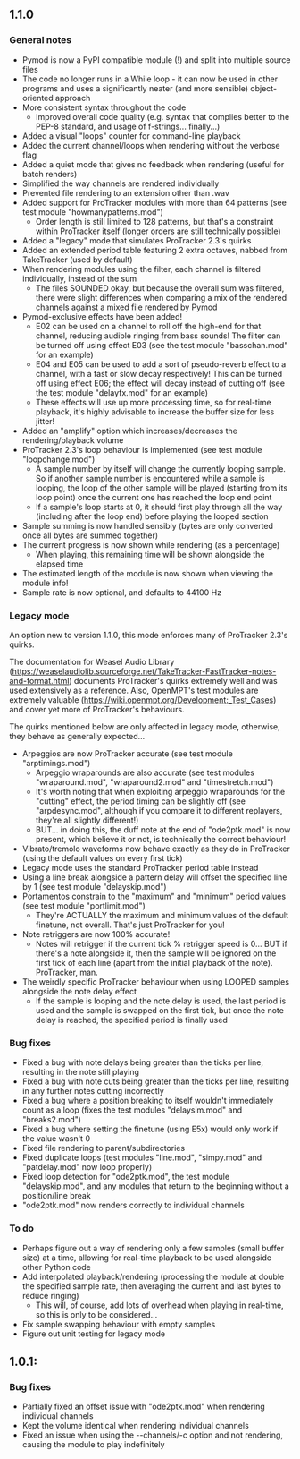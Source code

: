 ## 1.1.0
### General notes
* Pymod is now a PyPI compatible module (!) and split into multiple source files
* The code no longer runs in a While loop - it can now be used in other programs and uses a significantly neater (and more sensible) object-oriented approach
* More consistent syntax throughout the code
    * Improved overall code quality (e.g. syntax that complies better to the PEP-8 standard, and usage of f-strings... finally...)
* Added a visual "loops" counter for command-line playback
* Added the current channel/loops when rendering without the verbose flag
* Added a quiet mode that gives no feedback when rendering (useful for batch renders)
* Simplified the way channels are rendered individually
* Prevented file rendering to an extension other than .wav
* Added support for ProTracker modules with more than 64 patterns (see test module "howmanypatterns.mod")
    * Order length is still limited to 128 patterns, but that's a constraint within ProTracker itself (longer orders are still technically possible)
* Added a "legacy" mode that simulates ProTracker 2.3's quirks
* Added an extended period table featuring 2 extra octaves, nabbed from TakeTracker (used by default)
* When rendering modules using the filter, each channel is filtered individually, instead of the sum
    * The files SOUNDED okay, but because the overall sum was filtered, there were slight differences when comparing a mix of the rendered channels against a mixed file rendered by Pymod
* Pymod-exclusive effects have been added!
    * E02 can be used on a channel to roll off the high-end for that channel, reducing audible ringing from bass sounds! The filter can be turned off using effect E03 (see the test module "basschan.mod" for an example)
    * E04 and E05 can be used to add a sort of pseudo-reverb effect to a channel, with a fast or slow decay respectively! This can be turned off using effect E06; the effect will decay instead of cutting off (see the test module "delayfx.mod" for an example)
    * These effects will use up more processing time, so for real-time playback, it's highly advisable to increase the buffer size for less jitter!
* Added an "amplify" option which increases/decreases the rendering/playback volume
* ProTracker 2.3's loop behaviour is implemented (see test module "loopchange.mod")
	* A sample number by itself will change the currently looping sample. So if another sample number is encountered while a sample is looping, the loop of the other sample will be played (starting from its loop point) once the current one has reached the loop end point
	* If a sample's loop starts at 0, it should first play through all the way (including after the loop end) before playing the looped section
* Sample summing is now handled sensibly (bytes are only converted once all bytes are summed together)
* The current progress is now shown while rendering (as a percentage)
	* When playing, this remaining time will be shown alongside the elapsed time
* The estimated length of the module is now shown when viewing the module info!
* Sample rate is now optional, and defaults to 44100 Hz

### Legacy mode
An option new to version 1.1.0, this mode enforces many of ProTracker 2.3's quirks.

The documentation for Weasel Audio Library (https://weaselaudiolib.sourceforge.net/TakeTracker-FastTracker-notes-and-format.html) documents ProTracker's quirks extremely well and was used extensively as a reference. Also, OpenMPT's test modules are extremely valuable (https://wiki.openmpt.org/Development:_Test_Cases) and cover yet more of ProTracker's behaviours.

The quirks mentioned below are only affected in legacy mode, otherwise, they behave as generally expected...
* Arpeggios are now ProTracker accurate (see test module "arptimings.mod")
    * Arpeggio wraparounds are also accurate (see test modules "wraparound.mod", "wraparound2.mod" and "timestretch.mod")
    * It's worth noting that when exploiting arpeggio wraparounds for the "cutting" effect, the period timing can be slightly off (see "arpdesync.mod", although if you compare it to different replayers, they're all slightly different!)
    * BUT... in doing this, the duff note at the end of "ode2ptk.mod" is now present, which believe it or not, is technically the correct behaviour!
* Vibrato/tremolo waveforms now behave exactly as they do in ProTracker (using the default values on every first tick)
* Legacy mode uses the standard ProTracker period table instead
* Using a line break alongside a pattern delay will offset the specified line by 1 (see test module "delayskip.mod")
* Portamentos constrain to the "maximum" and "minimum" period values (see test module "portlimit.mod")
    * They're ACTUALLY the maximum and minimum values of the default finetune, not overall. That's just ProTracker for you!
* Note retriggers are now 100% accurate!
    * Notes will retrigger if the current tick % retrigger speed is 0... BUT if there's a note alongside it, then the sample will be ignored on the first tick of each line (apart from the initial playback of the note). ProTracker, man.
* The weirdly specific ProTracker behaviour when using LOOPED samples alongside the note delay effect
    * If the sample is looping and the note delay is used, the last period is used and the sample is swapped on the first tick, but once the note delay is reached, the specified period is finally used

### Bug fixes
* Fixed a bug with note delays being greater than the ticks per line, resulting in the note still playing
* Fixed a bug with note cuts being greater than the ticks per line, resulting in any further notes cutting incorrectly
* Fixed a bug where a position breaking to itself wouldn't immediately count as a loop (fixes the test modules "delaysim.mod" and "breaks2.mod")
* Fixed a bug where setting the finetune (using E5x) would only work if the value wasn't 0
* Fixed file rendering to parent/subdirectories
* Fixed duplicate loops (test modules "line.mod", "simpy.mod" and "patdelay.mod" now loop properly)
* Fixed loop detection for "ode2ptk.mod", the test module "delayskip.mod", and any modules that return to the beginning without a position/line break
* "ode2ptk.mod" now renders correctly to individual channels

### To do
* Perhaps figure out a way of rendering only a few samples (small buffer size) at a time, allowing for real-time playback to be used alongside other Python code
* Add interpolated playback/rendering (processing the module at double the specified sample rate, then averaging the current and last bytes to reduce ringing)
	* This will, of course, add lots of overhead when playing in real-time, so this is only to be considered...
* Fix sample swapping behaviour with empty samples
* Figure out unit testing for legacy mode

## 1.0.1:
### Bug fixes
* Partially fixed an offset issue with "ode2ptk.mod" when rendering individual channels
* Kept the volume identical when rendering individual channels
* Fixed an issue when using the --channels/-c option and not rendering, causing the module to play indefinitely